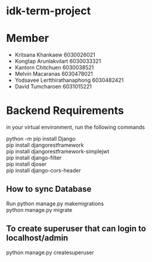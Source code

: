 # idk-term-project

# Member
* Kritsana Khankaew 6030026021
* Kongtap Arunlakvilart 6030033321
* Kantorn Chitchuen 6030038521
* Melvin Macaranas 6030478021
* Yodsavee Lertthirathanaphong 6030482421
* David Tumcharoen 6031015221

# Backend Requirements
in your virtual environment, run the following commands

python -m pip install Django\
pip install djangorestframework\
pip install djangorestframework-simplejwt\
pip install django-filter\
pip install djoser\
pip install django-cors-header

## How to sync Database
Run
python manage.py makemigrations\
python manage.py migrate

## To create superuser that can login to localhost/admin
python manage.py createsuperuser
